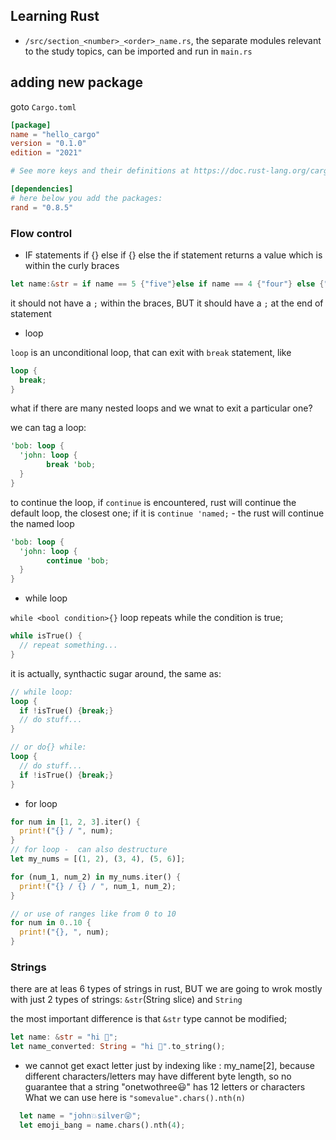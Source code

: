 ## Learning Rust
- `/src/section_<number>_<order>_name.rs`, the separate modules relevant to the study topics, can be imported and run in `main.rs`

## adding new package

goto `Cargo.toml`

```toml
[package]
name = "hello_cargo"
version = "0.1.0"
edition = "2021"

# See more keys and their definitions at https://doc.rust-lang.org/cargo/reference/manifest.html

[dependencies]
# here below you add the packages:
rand = "0.8.5"
```

###  Flow control
- IF statements
if <boolean expression> {} else if <boolean expression> {} else
the if statement returns a value which is within the curly braces

```rs
let name:&str = if name == 5 {"five"}else if name == 4 {"four"} else {"other"};
```

it should not have a `;` within the braces, BUT it should have a `;` at the end of statement

- loop

`loop` is an unconditional loop, that can exit with `break` statement, like

```rs
loop {
  break;
}
```

what if there are many nested loops and we wnat to exit a particular one?

we can tag a loop:

```rs
'bob: loop {
  'john: loop {
        break 'bob;
  }
}
```

to continue the loop, if `continue` is encountered, rust will continue the default loop,
the closest one; if it is `continue 'named;` - the rust will continue the named loop

```rs
'bob: loop {
  'john: loop {
        continue 'bob;
  }
}
```

- while loop

`while <bool condition>{}` loop repeats while the condition is true;

```rs
while isTrue() {
  // repeat something...
}
```

it is actually, synthactic sugar around, the same as:


```rs
// while loop:
loop {
  if !isTrue() {break;}
  // do stuff...
}

// or do{} while:
loop {
  // do stuff...
  if !isTrue() {break;}
}
```

- for loop

```rs
for num in [1, 2, 3].iter() {
  print!("{} / ", num);
}
// for loop -  can also destructure
let my_nums = [(1, 2), (3, 4), (5, 6)];

for (num_1, num_2) in my_nums.iter() {
  print!("{} / {} / ", num_1, num_2);
}

// or use of ranges like from 0 to 10
for num in 0..10 {
  print!("{}, ", num);
}
```


### Strings
there are at leas 6 types of strings in rust,
BUT we are going to wrok mostly with just 2 types of strings: `&str`(String slice) and `String`

the most important difference is that `&str` type cannot be modified;
```rs
let name: &str = "hi 👋";
let name_converted: String = "hi 👋".to_string();
```

- we cannot get exact letter just by indexing like : my_name[2], because different characters/letters may have different byte length, so no guarantee that a string "onetwothree😃" has 12 letters or characters
What we can use here is `"somevalue".chars().nth(n)`

```rs
  let name = "john💥silver😜";
  let emoji_bang = name.chars().nth(4);
```